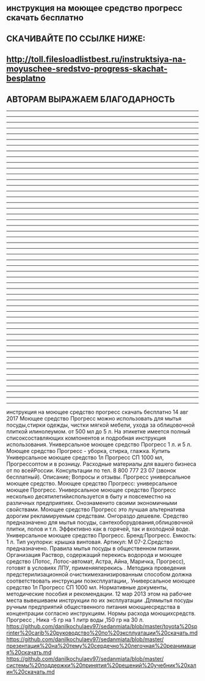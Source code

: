 инструкция на моющее средство прогресс скачать бесплатно
--------------------------------------------------
СКАЧИВАЙТЕ ПО ССЫЛКЕ НИЖЕ:
--------------------------------------------------
http://toll.filesloadlistbest.ru/instruktsiya-na-moyuschee-sredstvo-progress-skachat-besplatno
--------------------------------------------------
АВТОРАМ ВЫРАЖАЕМ БЛАГОДАРНОСТЬ
--------------------------------------------------
--------------------------------------------------
--------------------------------------------------
--------------------------------------------------
--------------------------------------------------
--------------------------------------------------
--------------------------------------------------
--------------------------------------------------
--------------------------------------------------
--------------------------------------------------
--------------------------------------------------
--------------------------------------------------
--------------------------------------------------
--------------------------------------------------
--------------------------------------------------
--------------------------------------------------
--------------------------------------------------
--------------------------------------------------
--------------------------------------------------
--------------------------------------------------
--------------------------------------------------
--------------------------------------------------
--------------------------------------------------
--------------------------------------------------
--------------------------------------------------
--------------------------------------------------
--------------------------------------------------
--------------------------------------------------
--------------------------------------------------
--------------------------------------------------
--------------------------------------------------
--------------------------------------------------
--------------------------------------------------
--------------------------------------------------
--------------------------------------------------
--------------------------------------------------
--------------------------------------------------
--------------------------------------------------
--------------------------------------------------
--------------------------------------------------
--------------------------------------------------
--------------------------------------------------
--------------------------------------------------
--------------------------------------------------
--------------------------------------------------
--------------------------------------------------
--------------------------------------------------
--------------------------------------------------
--------------------------------------------------
--------------------------------------------------
--------------------------------------------------
--------------------------------------------------
--------------------------------------------------
инструкция на моющее средство прогресс скачать бесплатно 14 авг 2017  Моющее средство Прогресс можно использовать для мытья посуды,стирки одежды, чистки мягкой мебели, ухода за облицовочной плиткой илинолеумом.  от 500 мл до 5 л. На этикетке имеется полный списоксоставляющих компонентов и подробная инструкция использования. Универсальное моющее средство Прогресс 1 л. и 5 л. Моющее средство Прогресс - уборка, стирка, глажка. Купить Универсальное моющее средство 1л Прогресс СП 1000 мл, Прогрессоптом и в розницу. Расходные материалы для вашего бизнеса от  по всейРоссии. Консультации по тел. 8 800 777 23 07 (звонок бесплатный). Описание; Вопросы и отзывы. Прогресс универсальное моющее средство. Моющее средство Прогресс: универсальное моющее Прогресс. Универсальное моющее средство Прогресс несколько десятилетийиспользуется в быту и повсеместно на различных предприятиях. Онознаменито своими экономичными свойствами. Моющее средство Прогресс  это лучшая альтернатива дорогим рекламируемым средствам. Онгораздо дешевле. Средство предназначено для мытья посуды, сантехоборудования,облицовочной плитки, полов и т.п. Эффективно как в горячей, так и вхолодной воде. Универсальное моющее средство Прогресс. Бренд:Прогресс. Емкость: 1 л. Тип укупорки: крышка винтовая. Артикул: М 07-2.Средство предназначено. Правила мытья посуды в общественном питании.  Организация
Раствор, содержащий перекись водорода и моющее средство (Лотос, Лотос-автомат, Астра, Айна, Маричка, Прогресс), готовят в условиях ЛПУ, применяяперекись . Методика проведения предстерилизационной очисткимеханизированным способом должна соответствовать инструкции поэксплуатации,. Универсальное моющее средство 1л Прогресс СП 1000 мл. Нормативные документы, методические пособия и рекомендации. 12 мар 2013  этом на рабочие места вывешиваем инструкции по их эксплуатации .Длямытья посуды ручным  предприятий общественного питания моющиесредства в концентрации согласно инструкциям.  Нормы расхода моющихсредств. Прогресс , Ника -5 гр на 1 литр воды ,150 гр на 30 л.
https://github.com/danilkochulaev97/sedanmiata/blob/master/toyota%20sprinter%20carib%20руководство%20по%20эксплуатации%20скачать.md
https://github.com/danilkochulaev97/sedanmiata/blob/master/презентация%20на%20тему%20сердечно%20легочная%20реанимация%20скачать.md
https://github.com/danilkochulaev97/sedanmiata/blob/master/системы%20поддержки%20принятия%20решений%20учебник%20халин%20скачать.md